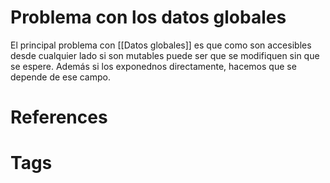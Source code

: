 # Problema con los datos globales
El principal problema con [[Datos globales]] es que como son accesibles desde cualquier lado si son mutables puede ser que se modifiquen sin que se espere. Además si los exponednos directamente, hacemos que se depende de ese campo.


# References



# Tags